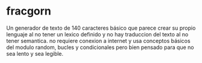 # fracgorn
Un generador de texto de 140 caracteres básico que parece crear su propio lenguaje al no tener un lexico definido y no hay traduccion del texto al no tener semantica. no requiere conexion a internet y usa conceptos básicos del modulo random, bucles y condicionales pero bien pensado para que no sea lento y sea legible.
